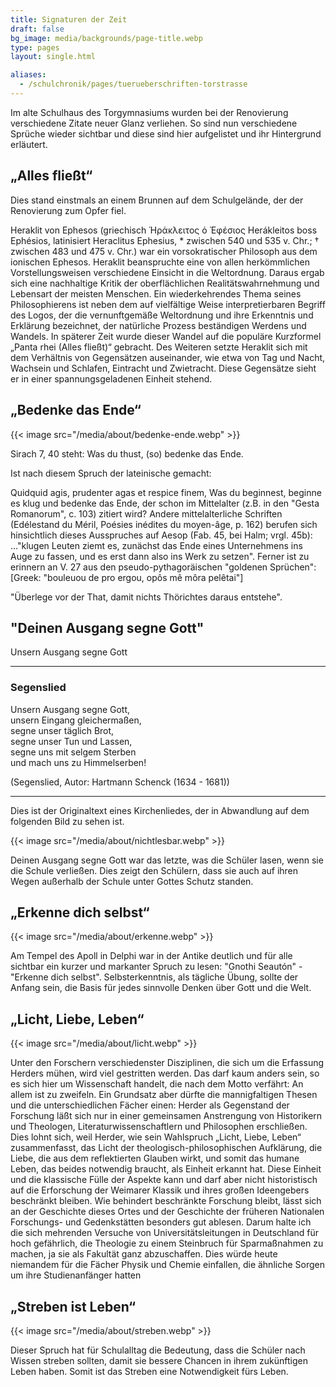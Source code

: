 ```yaml
---
title: Signaturen der Zeit
draft: false
bg_image: media/backgrounds/page-title.webp
type: pages
layout: single.html

aliases:
  - /schulchronik/pages/tuerueberschriften-torstrasse
---
```


Im alte Schulhaus des Torgymnasiums wurden bei der Renovierung verschiedene Zitate neuer Glanz verliehen. So sind nun verschiedene Sprüche wieder sichtbar und diese sind hier aufgelistet und ihr Hintergrund erläutert.

## „Alles fließt“

Dies stand einstmals an einem Brunnen auf dem Schulgelände, der der Renovierung zum Opfer fiel.

Heraklit von Ephesos (griechisch Ἡράκλειτος ὁ Ἐφέσιος Herákleitos boss Ephésios, latinisiert Heraclitus Ephesius, * zwischen 540 und 535 v. Chr.; † zwischen 483 und 475 v. Chr.) war ein vorsokratischer Philosoph aus dem ionischen Ephesos.
Heraklit beanspruchte eine von allen herkömmlichen Vorstellungsweisen verschiedene Einsicht in die Weltordnung.
Daraus ergab sich eine nachhaltige Kritik der oberflächlichen Realitätswahrnehmung und Lebensart der meisten Menschen. Ein wiederkehrendes Thema seines Philosophierens ist neben dem auf vielfältige Weise interpretierbaren Begriff des Logos, der die vernunftgemäße Weltordnung und ihre Erkenntnis und Erklärung bezeichnet, der natürliche Prozess beständigen Werdens und Wandels.
In späterer Zeit wurde dieser Wandel auf die populäre Kurzformel „Panta rhei (Alles fließt)“ gebracht. Des Weiteren setzte Heraklit sich mit dem Verhältnis von Gegensätzen auseinander, wie etwa von Tag und Nacht, Wachsein und Schlafen, Eintracht und Zwietracht. Diese Gegensätze sieht er in einer spannungsgeladenen Einheit stehend.

## „Bedenke das Ende“

{{< image src="/media/about/bedenke-ende.webp" >}}

Sirach 7, 40 steht:
Was du thust, (so) bedenke das Ende.

Ist nach diesem Spruch der lateinische gemacht:

Quidquid agis, prudenter agas et respice finem,
Was du beginnest, beginne es klug und bedenke das Ende, der schon im Mittelalter (z.B. in den "Gesta Romanorum", c. 103) zitiert wird? Andere mittelalterliche Schriften (Edélestand du Méril, Poésies inédites du moyen-âge, p. 162) berufen sich hinsichtlich dieses Ausspruches auf Aesop (Fab. 45, bei Halm; vrgl. 45b): ..."klugen Leuten ziemt es, zunächst das Ende eines Unternehmens ins Auge zu fassen, und es erst dann also ins Werk zu setzen". Ferner ist zu erinnern an V. 27 aus den pseudo-pythagoräischen "goldenen Sprüchen": [Greek: "bouleuou de pro ergou, opôs mê môra pelêtai"]

"Überlege vor der That, damit nichts Thörichtes daraus entstehe".

## "Deinen Ausgang segne Gott"

Unsern Ausgang segne Gott

-------------------------

### Segenslied


Unsern Ausgang segne Gott,  
unsern Eingang gleichermaßen,  
segne unser täglich Brot,  
segne unser Tun und Lassen,  
segne uns mit selgem Sterben  
und mach uns zu Himmelserben!  

(Segenslied, Autor: Hartmann Schenck (1634 - 1681))

----------------------------------

Dies ist der Originaltext eines Kirchenliedes, der in Abwandlung auf dem folgenden Bild zu sehen ist.

{{< image src="/media/about/nichtlesbar.webp" >}}

Deinen Ausgang segne Gott war das letzte, was die Schüler lasen, wenn sie die Schule verließen.
Dies zeigt den Schülern, dass sie auch auf ihren Wegen außerhalb der Schule unter Gottes Schutz standen.

## „Erkenne dich selbst“

{{< image src="/media/about/erkenne.webp" >}}

Am Tempel des Apoll in Delphi war in der Antike deutlich und für alle sichtbar ein kurzer und markanter Spruch zu lesen: "Gnothi Seautón" - "Erkenne dich selbst". Selbsterkenntnis, als tägliche Übung, sollte der Anfang sein, die Basis für jedes sinnvolle Denken über Gott und die Welt.


## „Licht, Liebe, Leben“

{{< image src="/media/about/licht.webp" >}}

Unter den Forschern verschiedenster Disziplinen, die sich um die Erfassung Herders mühen, wird viel gestritten werden. Das darf kaum anders sein, so es sich hier um Wissenschaft handelt, die nach dem Motto verfährt: An allem ist zu zweifeln. Ein Grundsatz aber dürfte die mannigfaltigen Thesen und die unterschiedlichen Fächer einen: Herder als Gegenstand der Forschung läßt sich nur in einer gemeinsamen Anstrengung von Historikern und Theologen, Literaturwissenschaftlern und Philosophen erschließen. Dies lohnt sich, weil Herder, wie sein Wahlspruch „Licht, Liebe, Leben“ zusammenfasst, das Licht der theologisch-philosophischen Aufklärung, die Liebe, die aus dem reflektierten Glauben wirkt, und somit das humane Leben, das beides notwendig braucht, als Einheit erkannt hat. Diese Einheit und die klassische Fülle der Aspekte kann und darf aber nicht historistisch auf die Erforschung der Weimarer Klassik und ihres großen Ideengebers beschränkt bleiben. Wie behindert beschränkte Forschung bleibt, lässt sich an der Geschichte dieses Ortes und der Geschichte der früheren Nationalen Forschungs- und Gedenkstätten besonders gut ablesen. Darum halte ich die sich mehrenden Versuche von Universitätsleitungen in Deutschland für hoch gefährlich, die Theologie zu einem Steinbruch für Sparmaßnahmen zu machen, ja sie als Fakultät ganz abzuschaffen. Dies würde heute niemandem für die Fächer Physik und Chemie einfallen, die ähnliche Sorgen um ihre Studienanfänger hatten

## „Streben ist Leben“

{{< image src="/media/about/streben.webp" >}}

Dieser Spruch hat für Schulalltag die Bedeutung, dass die Schüler nach Wissen streben sollten, damit sie bessere Chancen in ihrem zukünftigen Leben haben. Somit ist das Streben eine Notwendigkeit fürs Leben.
